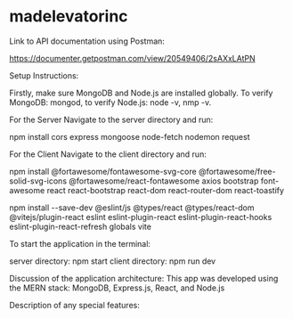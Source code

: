 # madelevatorinc

Link to API documentation using Postman:

https://documenter.getpostman.com/view/20549406/2sAXxLAtPN

Setup Instructions:

Firstly, make sure MongoDB and Node.js are installed globally.
To verify MongoDB: mongod, to verify Node.js: node -v, nmp -v.

For the Server
Navigate to the server directory and run:

npm install cors express mongoose node-fetch nodemon request

For the Client
Navigate to the client directory and run:

npm install @fortawesome/fontawesome-svg-core @fortawesome/free-solid-svg-icons @fortawesome/react-fontawesome axios bootstrap font-awesome react react-bootstrap react-dom react-router-dom react-toastify

npm install --save-dev @eslint/js @types/react @types/react-dom @vitejs/plugin-react eslint eslint-plugin-react eslint-plugin-react-hooks eslint-plugin-react-refresh globals vite

To start the application in the terminal:

server directory: npm start
client directory: npm run dev

Discussion of the application architecture:
This app was developed using the MERN stack:  MongoDB, Express.js, React, and Node.js

Description of any special features:
